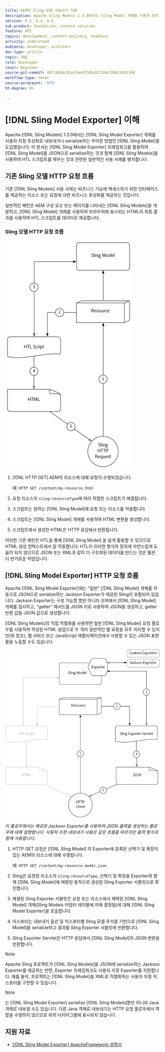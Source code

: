 ```yaml
---
title: AEM의 Sling 모델 내보내기 이해
description: Apache Sling Models 1.3.0에서는 Sling Model 개체를 사용자 정의 추상화로 내보내거나 직렬화하는 우아한 방법인 Sling Model Exporter가 도입되었습니다. 이 문서에서는 Sling 모델을 사용하여 HTL 스크립트를 채우는 일반적인 사용 사례와 함께 Sling 모델 내보내기 프레임워크를 사용하여 Sling 모델을 JSON으로 serialize하는 방법을 사용합니다.
version: 6.3, 6.4, 6.5
sub-product: foundation, content services
feature: API
topics: development, content-delivery, headless
activity: understand
audience: developer, architect
doc-type: article
topic: 개발
role: Developer
level: Beginner
source-git-commit: d9714b9a291ec3ee5f3dba9723de72bb120d2149
workflow-type: tm+mt
source-wordcount: '573'
ht-degree: 0%

---
```



# [!DNL Sling Model Exporter] 이해

Apache [!DNL Sling Models] 1.3.0에서는 [!DNL Sling Model Exporter] 개체를 사용자 지정 추상화로 내보내거나 serialize하는 우아한 방법인 [!DNL Sling Model]을 도입했습니다. 이 문서는 [!DNL Sling Model Exporter] 프레임워크를 활용하여 [!DNL Sling Model]를 JSON으로 serialize하는 것과 함께 [!DNL Sling Models]을 사용하여 HTL 스크립트를 채우는 것과 관련된 일반적인 사용 사례를 병치합니다.

## 기존 Sling 모델 HTTP 요청 흐름

기존 [!DNL Sling Models] 사용 사례는 비즈니스 기능에 액세스하기 위한 인터페이스를 제공하는 리소스 또는 요청에 대한 비즈니스 추상화를 제공하는 것입니다.

일반적인 패턴은 AEM 구성 요소 또는 페이지를 나타내는 [!DNL Sling Models]을 개발하고, [!DNL Sling Model] 개체를 사용하여 브라우저에 표시되는 HTML의 최종 결과를 사용하여 HTL 스크립트를 데이터로 제공합니다.

### Sling 모델 HTTP 요청 흐름

![Sling 모델 요청 흐름](./assets/understand-sling-model-exporter/sling-model-request-flow.png)

1. [!DNL HTTP GET] AEM의 리소스에 대해 요청이 수행되었습니다.

   예: `HTTP GET /content/my-resource.html`

1. 요청 리소스의 `sling:resourceType`에 따라 적절한 스크립트가 해결됩니다.

1. 스크립트는 원하는 [!DNL Sling Model]에 요청 또는 리소스를 적용합니다.

1. 스크립트는 [!DNL Sling Model] 개체를 사용하여 HTML 변환을 생성합니다.

1. 스크립트에서 생성한 HTML은 HTTP 응답에서 반환됩니다.

이러한 기존 패턴은 HTL을 통해 [!DNL Sling Model] 을 쉽게 활용할 수 있으므로 HTML 생성 컨텍스트에서 잘 작동합니다. HTL이 이러한 형식의 정의에 자연스럽게 도움이 되지 않으므로 JSON 또는 XML과 같이 더 구조화된 데이터를 만드는 것은 훨씬 더 번거로운 작업입니다.

## [!DNL Sling Model Exporter] HTTP 요청 흐름

Apache [!DNL Sling Model Exporter]에는 &quot;일반&quot; [!DNL Sling Model] 개체를 자동으로 JSON으로 serialize하는 Jackson Exporter가 제공된 Sling이 포함되어 있습니다. Jackson Exporter는 구성 가능할 뿐만 아니라 코어에서 [!DNL Sling Model] 개체를 검사하고, &quot;getter&quot; 메서드를 JSON 키로 사용하여 JSON을 생성하고, getter 반환 값을 JSON 값으로 생성합니다.

[!DNL Sling Models]의 직접 직렬화를 사용하면 일반 [!DNL Sling Model] 요청 플로우를 사용하여 작성된 HTML 응답으로 두 개의 일반적인 웹 요청을 모두 처리할 수 있지만(위 참조), 웹 서비스 또는 JavaScript 애플리케이션에서 사용할 수 있는 JSON 표현물을 노출할 수도 있습니다.

![Sling 모델 내보내기 HTTP 요청 흐름](./assets/understand-sling-model-exporter/sling-model-exporter-request-flow.png)

*이 플로우에서는 제공된 Jackson Exporter를 사용하여 JSON 출력을 생성하는 플로우에 대해 설명합니다. 사용자 지정 내보내기 사용은 같은 흐름을 따르지만 출력 형식과 함께 사용합니다.*

1. HTTP GET 요청은 [!DNL Sling Model] 의 Exporter에 등록된 선택기 및 확장이 있는 AEM의 리소스에 대해 수행됩니다.

   예: `HTTP GET /content/my-resource.model.json`

1. Sling은 요청된 리소스의 `sling:resourceType`, 선택기 및 확장을 Exporter와 함께 [!DNL Sling Model]에 매핑된 동적으로 생성된 Sling Exporter 서블릿으로 확인합니다.
1. 해결된 Sling Exporter 서블릿은 요청 또는 리소스에서 채택된 [!DNL Sling Model] 개체(Sling Models 어댑터 테이블에 의해 결정됨)에 대해 [!DNL Sling Model Exporter]을 호출합니다.
1. 익스포터는 내보내기 옵션 및 익스포터별 Sling 모델 주석을 기반으로 [!DNL Sling Model]을 serialize하고 결과를 Sling Exporter 서블릿에 반환합니다.
1. Sling Exporter Servlet은 HTTP 응답에서 [!DNL Sling Model]의 JSON 변환을 반환합니다.

>[!NOTE]
>
>Apache Sling 프로젝트가 [!DNL Sling Models]을 JSON에 serialize하는 Jackson Exporter를 제공하는 반면, Exporter 프레임워크도 사용자 지정 Exporter를 지원합니다. 예를 들어, 프로젝트는 [!DNL Sling Model]을 XML로 직렬화하는 사용자 지정 익스포터를 구현할 수 있습니다.

>[!NOTE]
>
>는 [!DNL Sling Model Exporter] *serialize* [!DNL Sling Models]뿐만 아니라 Java 개체로 내보낼 수도 있습니다. 다른 Java 객체로 내보내기는 HTTP 요청 플로우에서 역할을 수행하지 않으므로 위의 다이어그램에 표시되지 않습니다.

## 지원 자료

* [ [!DNL Sling Model Exporter] ApacheFramework 설명서](https://sling.apache.org/documentation/bundles/models.html#exporter-framework-since-130)
